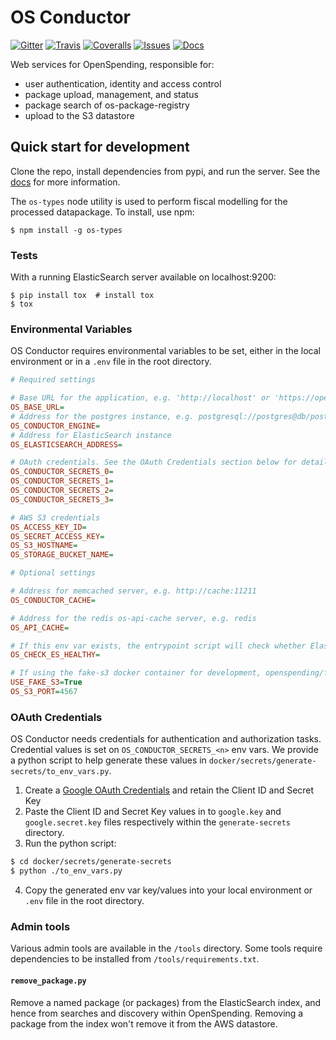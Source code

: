 # OS Conductor

[![Gitter](https://img.shields.io/gitter/room/openspending/chat.svg)](https://gitter.im/openspending/chat)
[![Travis](https://img.shields.io/travis/openspending/os-conductor.svg)](https://travis-ci.org/openspending/os-conductor)
[![Coveralls](http://img.shields.io/coveralls/openspending/os-conductor/master.svg)](https://coveralls.io/r/openspending/os-conductor)
[![Issues](https://img.shields.io/badge/issue-tracker-orange.svg)](https://github.com/openspending/openspending/issues)
[![Docs](https://img.shields.io/badge/docs-latest-blue.svg)](http://docs.openspending.org/en/latest/developers/conductor/)

Web services for OpenSpending, responsible for:

- user authentication, identity and access control
- package upload, management, and status
- package search of os-package-registry
- upload to the S3 datastore

## Quick start for development

Clone the repo, install dependencies from pypi, and run the server. See the [docs](http://docs.openspending.org/en/latest/developers/conductor/) for more information.

The `os-types` node utility is used to perform fiscal modelling for the processed datapackage. To install, use npm:

`$ npm install -g os-types`

### Tests

With a running ElasticSearch server available on localhost:9200:

```
$ pip install tox  # install tox
$ tox
```

### Environmental Variables

OS Conductor requires environmental variables to be set, either in the local environment or in a `.env` file in the root directory.

```ini
# Required settings

# Base URL for the application, e.g. 'http://localhost' or 'https://openspending.org'
OS_BASE_URL=
# Address for the postgres instance, e.g. postgresql://postgres@db/postgres
OS_CONDUCTOR_ENGINE=
# Address for ElasticSearch instance
OS_ELASTICSEARCH_ADDRESS=

# OAuth credentials. See the OAuth Credentials section below for details.
OS_CONDUCTOR_SECRETS_0=
OS_CONDUCTOR_SECRETS_1=
OS_CONDUCTOR_SECRETS_2=
OS_CONDUCTOR_SECRETS_3=

# AWS S3 credentials
OS_ACCESS_KEY_ID=
OS_SECRET_ACCESS_KEY=
OS_S3_HOSTNAME=
OS_STORAGE_BUCKET_NAME=

# Optional settings

# Address for memcached server, e.g. http://cache:11211
OS_CONDUCTOR_CACHE=

# Address for the redis os-api-cache server, e.g. redis
OS_API_CACHE=

# If this env var exists, the entrypoint script will check whether ElasticSearch is healthy before allowing os-conductor to start.
OS_CHECK_ES_HEALTHY=

# If using the fake-s3 docker container for development, openspending/fakes3, add these settings:
USE_FAKE_S3=True
OS_S3_PORT=4567
```


### OAuth Credentials

OS Conductor needs credentials for authentication and authorization tasks. Credential values is set on `OS_CONDUCTOR_SECRETS_<n>` env vars. We provide a python script to help generate these values in `docker/secrets/generate-secrets/to_env_vars.py`.

1. Create a [Google OAuth Credentials](https://console.developers.google.com/apis/credentials) and retain the Client ID and Secret Key
2. Paste the Client ID and Secret Key values in to `google.key` and `google.secret.key` files respectively within the `generate-secrets` directory.
3. Run the python script:

```bash
$ cd docker/secrets/generate-secrets
$ python ./to_env_vars.py
```

4. Copy the generated env var key/values into your local environment or `.env` file in the root directory.


### Admin tools

Various admin tools are available in the `/tools` directory. Some tools require dependencies to be installed from `/tools/requirements.txt`.

#### `remove_package.py`

Remove a named package (or packages) from the ElasticSearch index, and hence from searches and discovery within OpenSpending. Removing a package from the index won't remove it from the AWS datastore.
